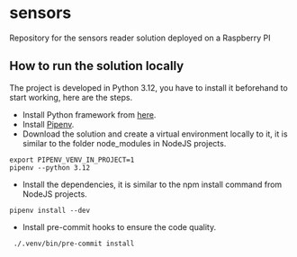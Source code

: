 # sensors
Repository for the sensors reader solution deployed on a Raspberry PI

## How to run the solution locally

The project is developed in Python 3.12, you have to install it beforehand to start working, here are the steps.

- Install Python framework from [here](https://www.python.org/).
- Install [Pipenv](https://pipenv.pypa.io/en/latest/).
- Download the solution and create a virtual environment locally to it, it is similar to the folder node_modules in
  NodeJS projects.

```
export PIPENV_VENV_IN_PROJECT=1
pipenv --python 3.12
```

- Install the dependencies, it is similar to the npm install command from NodeJS projects.

```
pipenv install --dev
```

- Install pre-commit hooks to ensure the code quality.

```
 ./.venv/bin/pre-commit install
```
